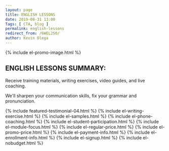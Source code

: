 ```yaml
--- 
layout: page 
title: ENGLISH LESSONS
date: 2019-08-31 13:00
Tags: [ CTA, blog ]
permalink: english-lessons
redirect_from: /6WEL250/ 
author: Kevin Olega 
--- 
```

{% include el-promo-image.html %}

<h2>ENGLISH LESSONS SUMMARY:</h2>
<p>Receive training materials, writing exercises, video guides, and live coaching.</p>
<p>We'll sharpen your communication skills, fix your grammar and pronunciation.</p>

{% include featured-testimonial-04.html %}
{% include el-writing-exercise.html %}
{% include el-samples.html %}
{% include el-phone-coaching.html %}
{% include el-student-participation.html %}
{% include el-module-focus.html %}
{% include el-regular-price.html %}
{% include el-promo-price.html %}
{% include el-payment-info.html %}
{% include el-enrollment-info.html %}
{% include el-signup.html %}
{% include el-nobudget.html %}